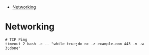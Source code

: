 - [Networking](#networking)

# Networking

```shell
# TCP Ping
timeout 2 bash -c -- "while true;do nc -z example.com 443 -v -w 3;done"
```
